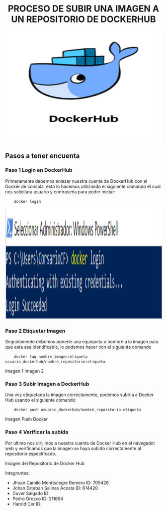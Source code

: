 # <h1 align="center"> PROCESO DE SUBIR UNA IMAGEN A UN REPOSITORIO DE DOCKERHUB </h1>

<p align="center"><img src="https://github.com/jaiderospina/DEVSECOPS2024/blob/main/TAREA_2/Grupo_4/imagenes/DockerHub.png?raw=true" alt="logo" width="630" height="357"/></p>


## Pasos a tener encuenta

### Paso 1 Login en DockerHub

Primeramente debemos enlazar nuestra cuenta de DockerHub con el Docker de consola, esto lo hacemos utilizando el siguiente comando el cual nos solicitara usuario y contraseña para poder iniciar:

```
	docker login
```

<p align="center"><img src="https://github.com/jaiderospina/DEVSECOPS2024/blob/main/TAREA_2/Grupo_4/imagenes/Login%20Docker.png" alt="logo" width="630" height="357"/></p>


### Paso 2 Etiquetar Imagen

Seguidamente debomos ponerle una equiqueta u nombre a la imagen para que esta sea identificable, lo podemos hacer con el siguiente comando

```
	docker tag nombre_imagen:etiqueta usuario_dockerhub/nombre_repositorio:etiqueta
```

Imagen 1
Imagen 2

### Paso 3 Subir Imagen a DockerHub

Una vez etiquetada la imagen correctamente, podemos subirla a Docker Hub usando el siguiente comando:

```
	docker push usuario_dockerhub/nombre_repositorio:etiqueta
```


Imagen Push Docker

### Paso 4 Verificar la subida

Por ultimo nos dirijimos a nuestra cuenta de Docker Hub en el navegador web y verificamos que la imagen se haya subido correctamente al repositorio especificado.

Imagen del Repositorio de Docker Hub












Integrantes:
  - Jhoan Camilo Montealegre Romero ID: 705426
  - Johan Esteban Salinas Acosta ID: 614420
  - Duver Salgado ID:
  - Pedro Orozco ID: 211654
  - Harold Cer ID:
